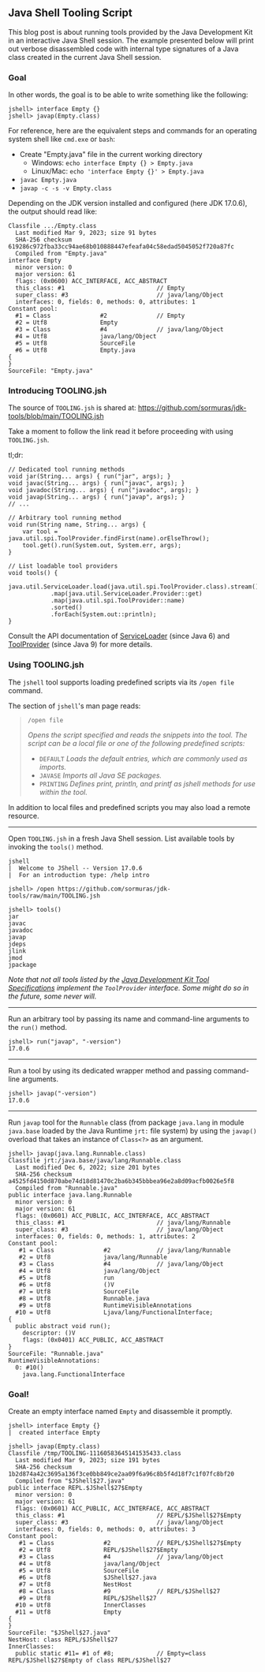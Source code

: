 ## Java Shell Tooling Script

This blog post is about running tools provided by the Java Development Kit in an interactive Java Shell session. 
The example presented below will print out verbose disassembled code with internal type signatures of a Java class created in the current Java Shell session.   

### Goal

In other words, the goal is to be able to write something like the following:

```text
jshell> interface Empty {}
jshell> javap(Empty.class)
```
For reference, here are the equivalent steps and commands for an operating system shell like `cmd.exe` or `bash`:

- Create "Empty.java" file in the current working directory
  - Windows: `echo interface Empty {} > Empty.java`
  - Linux/Mac: `echo 'interface Empty {}' > Empty.java`  
- `javac Empty.java`
- `javap -c -s -v Empty.class`

Depending on the JDK version installed and configured (here JDK 17.0.6), the output should read like:

```text
Classfile .../Empty.class
  Last modified Mar 9, 2023; size 91 bytes
  SHA-256 checksum 619286c972fba33cc94ae68b010888447efeafa04c58edad5045052f720a87fc
  Compiled from "Empty.java"
interface Empty
  minor version: 0
  major version: 61
  flags: (0x0600) ACC_INTERFACE, ACC_ABSTRACT
  this_class: #1                          // Empty
  super_class: #3                         // java/lang/Object
  interfaces: 0, fields: 0, methods: 0, attributes: 1
Constant pool:
  #1 = Class              #2              // Empty
  #2 = Utf8               Empty
  #3 = Class              #4              // java/lang/Object
  #4 = Utf8               java/lang/Object
  #5 = Utf8               SourceFile
  #6 = Utf8               Empty.java
{
}
SourceFile: "Empty.java"
```

### Introducing TOOLING.jsh

The source of `TOOLING.jsh` is shared at: <https://github.com/sormuras/jdk-tools/blob/main/TOOLING.jsh>

Take a moment to follow the link read it before proceeding with using `TOOLING.jsh`.

tl;dr:

```jshelllanguage
// Dedicated tool running methods
void jar(String... args) { run("jar", args); }
void javac(String... args) { run("javac", args); }
void javadoc(String... args) { run("javadoc", args); }
void javap(String... args) { run("javap", args); }
// ...

// Arbitrary tool running method
void run(String name, String... args) {
    var tool = java.util.spi.ToolProvider.findFirst(name).orElseThrow();
    tool.get().run(System.out, System.err, args);
}

// List loadable tool providers
void tools() {
    java.util.ServiceLoader.load(java.util.spi.ToolProvider.class).stream()
            .map(java.util.ServiceLoader.Provider::get)
            .map(java.util.spi.ToolProvider::name)
            .sorted()
            .forEach(System.out::println);
}
```

Consult the API documentation of [ServiceLoader](https://docs.oracle.com/en/java/javase/17/docs/api/java.base/java/util/ServiceLoader.html) (since Java 6) and [ToolProvider](https://docs.oracle.com/en/java/javase/17/docs/api/java.base/java/util/spi/ToolProvider.html) (since Java 9) for more details. 

### Using TOOLING.jsh

The `jshell` tool supports loading predefined scripts via its `/open file` command.

The section of `jshell`'s man page reads:

> `/open file`
>
> _Opens the script specified and reads the snippets into the tool._
> _The script can be a local file or one of the following predefined scripts:_
>
> - `DEFAULT`
>   _Loads the default entries, which are commonly used as imports._
> - `JAVASE`
>   _Imports all Java SE packages._
> - `PRINTING`
>   _Defines print, println, and printf as jshell methods for use within the tool._

In addition to local files and predefined scripts you may also load a remote resource.

---
Open `TOOLING.jsh` in a fresh Java Shell session.
List available tools by invoking the `tools()` method. 
```text
jshell
|  Welcome to JShell -- Version 17.0.6
|  For an introduction type: /help intro

jshell> /open https://github.com/sormuras/jdk-tools/raw/main/TOOLING.jsh

jshell> tools()
jar
javac
javadoc
javap
jdeps
jlink
jmod
jpackage
```
_Note that not all tools listed by the [Java Development Kit Tool Specifications](https://docs.oracle.com/en/java/javase/17/docs/specs/man/) implement the `ToolProvider` interface._
_Some might do so in the future, some never will._

---
Run an arbitrary tool by passing its name and command-line arguments to the `run()` method.
```text
jshell> run("javap", "-version")
17.0.6
```

---
Run a tool by using its dedicated wrapper method and passing command-line arguments.
```text
jshell> javap("-version")
17.0.6
```
---
Run `javap` tool for the `Runnable` class (from package `java.lang` in module `java.base` loaded by the Java Runtime `jrt:` file system) by using the `javap()` overload that takes an instance of `Class<?>` as an argument.
```text
jshell> javap(java.lang.Runnable.class)
Classfile jrt:/java.base/java/lang/Runnable.class
  Last modified Dec 6, 2022; size 201 bytes
  SHA-256 checksum a4525fd4150d870abe74d18d81470c2ba6b345bbbea96e2a8d09acfb0026e5f8
  Compiled from "Runnable.java"
public interface java.lang.Runnable
  minor version: 0
  major version: 61
  flags: (0x0601) ACC_PUBLIC, ACC_INTERFACE, ACC_ABSTRACT
  this_class: #1                          // java/lang/Runnable
  super_class: #3                         // java/lang/Object
  interfaces: 0, fields: 0, methods: 1, attributes: 2
Constant pool:
   #1 = Class              #2             // java/lang/Runnable
   #2 = Utf8               java/lang/Runnable
   #3 = Class              #4             // java/lang/Object
   #4 = Utf8               java/lang/Object
   #5 = Utf8               run
   #6 = Utf8               ()V
   #7 = Utf8               SourceFile
   #8 = Utf8               Runnable.java
   #9 = Utf8               RuntimeVisibleAnnotations
  #10 = Utf8               Ljava/lang/FunctionalInterface;
{
  public abstract void run();
    descriptor: ()V
    flags: (0x0401) ACC_PUBLIC, ACC_ABSTRACT
}
SourceFile: "Runnable.java"
RuntimeVisibleAnnotations:
  0: #10()
    java.lang.FunctionalInterface
```

### Goal!

Create an empty interface named `Empty` and disassemble it promptly.

```text
jshell> interface Empty {}
|  created interface Empty

jshell> javap(Empty.class)
Classfile /tmp/TOOLING-11160583645141535433.class
  Last modified Mar 9, 2023; size 191 bytes
  SHA-256 checksum 1b2d874a42c3695a136f3ce0bb849ce2aa09f6a96c8b5f4d18f7c1f07fc8bf20
  Compiled from "$JShell$27.java"
public interface REPL.$JShell$27$Empty
  minor version: 0
  major version: 61
  flags: (0x0601) ACC_PUBLIC, ACC_INTERFACE, ACC_ABSTRACT
  this_class: #1                          // REPL/$JShell$27$Empty
  super_class: #3                         // java/lang/Object
  interfaces: 0, fields: 0, methods: 0, attributes: 3
Constant pool:
   #1 = Class              #2             // REPL/$JShell$27$Empty
   #2 = Utf8               REPL/$JShell$27$Empty
   #3 = Class              #4             // java/lang/Object
   #4 = Utf8               java/lang/Object
   #5 = Utf8               SourceFile
   #6 = Utf8               $JShell$27.java
   #7 = Utf8               NestHost
   #8 = Class              #9             // REPL/$JShell$27
   #9 = Utf8               REPL/$JShell$27
  #10 = Utf8               InnerClasses
  #11 = Utf8               Empty
{
}
SourceFile: "$JShell$27.java"
NestHost: class REPL/$JShell$27
InnerClasses:
  public static #11= #1 of #8;            // Empty=class REPL/$JShell$27$Empty of class REPL/$JShell$27
```
